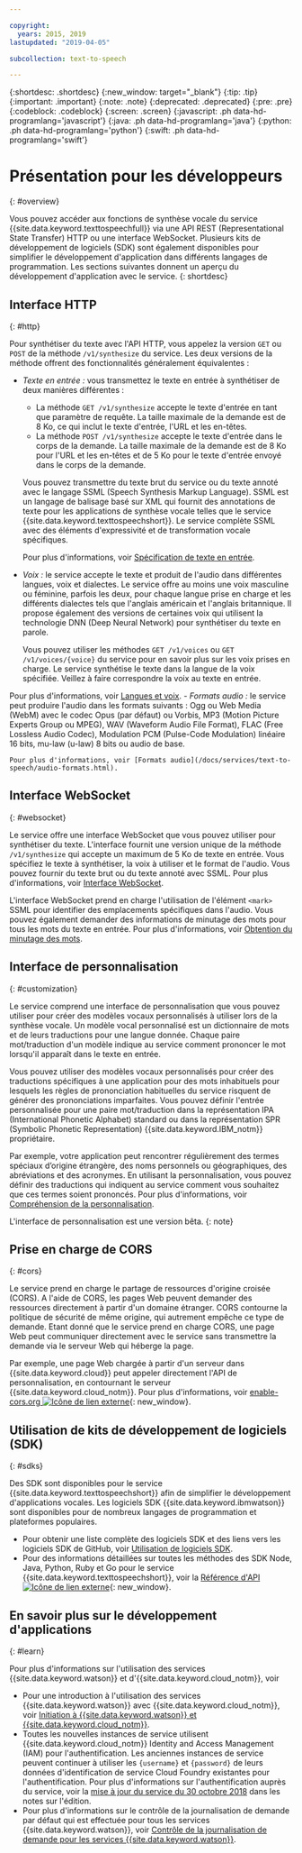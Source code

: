 ```yaml
---

copyright:
  years: 2015, 2019
lastupdated: "2019-04-05"

subcollection: text-to-speech

---
```


{:shortdesc: .shortdesc}
{:new_window: target="_blank"}
{:tip: .tip}
{:important: .important}
{:note: .note}
{:deprecated: .deprecated}
{:pre: .pre}
{:codeblock: .codeblock}
{:screen: .screen}
{:javascript: .ph data-hd-programlang='javascript'}
{:java: .ph data-hd-programlang='java'}
{:python: .ph data-hd-programlang='python'}
{:swift: .ph data-hd-programlang='swift'}

# Présentation pour les développeurs
{: #overview}

Vous pouvez accéder aux fonctions de synthèse vocale du service {{site.data.keyword.texttospeechfull}} via une API REST (Representational State Transfer) HTTP ou une interface WebSocket. Plusieurs kits de développement de logiciels (SDK) sont également disponibles pour simplifier le développement d'application dans différents langages de programmation. Les sections suivantes donnent un aperçu du développement d'application avec le service.
{: shortdesc}

## Interface HTTP
{: #http}

Pour synthétiser du texte avec l'API HTTP, vous appelez la version `GET` ou `POST` de la méthode `/v1/synthesize` du service. Les deux versions de la méthode offrent des fonctionnalités généralement équivalentes : 

-   *Texte en entrée :* vous transmettez le texte en entrée à synthétiser de deux manières différentes :
    -   La méthode `GET /v1/synthesize` accepte le texte d'entrée en tant que paramètre de requête. La taille maximale de la demande est de 8 Ko, ce qui inclut le texte d'entrée, l'URL et les en-têtes. 
    -   La méthode `POST /v1/synthesize` accepte le texte d'entrée dans le corps de la demande. La taille maximale de la demande est de 8 Ko pour l'URL et les en-têtes et de 5 Ko pour le texte d'entrée envoyé dans le corps de la demande. 

    Vous pouvez transmettre du texte brut du service ou du texte annoté avec le langage SSML (Speech Synthesis Markup Language). SSML est un langage de balisage basé sur XML qui fournit des annotations de texte pour les applications de synthèse vocale telles que le service {{site.data.keyword.texttospeechshort}}. Le service complète SSML avec des éléments d'expressivité et de transformation vocale spécifiques. 

    Pour plus d'informations, voir [Spécification de texte en entrée](/docs/services/text-to-speech/http.html#input).
-   *Voix :* le service accepte le texte et produit de l'audio dans différentes langues, voix et dialectes. Le service offre au moins une voix masculine ou féminine, parfois les deux, pour chaque langue prise en charge et les différents dialectes tels que l'anglais américain et l'anglais britannique. Il propose également des versions de certaines voix qui utilisent la technologie DNN (Deep Neural Network) pour synthétiser du texte en parole. 

    Vous pouvez utiliser les méthodes `GET /v1/voices` ou `GET /v1/voices/{voice}` du service pour en savoir plus sur les voix prises en charge. Le service synthétise le texte dans la langue de la voix spécifiée. Veillez à faire correspondre la voix au texte en entrée. 

Pour plus d'informations, voir [Langues et voix](/docs/services/text-to-speech/voices.html).
    -   *Formats audio :* le service peut produire l'audio dans les formats suivants : Ogg ou Web Media (WebM) avec le codec Opus (par défaut) ou Vorbis, MP3 (Motion Picture Experts Group ou MPEG), WAV (Waveform Audio File Format), FLAC (Free Lossless Audio Codec), Modulation PCM (Pulse-Code Modulation) linéaire 16 bits, mu-law (u-law) 8 bits ou audio de base.

    Pour plus d'informations, voir [Formats audio](/docs/services/text-to-speech/audio-formats.html).

## Interface WebSocket
{: #websocket}

Le service offre une interface WebSocket que vous pouvez utiliser pour synthétiser du texte. L'interface fournit une version unique de la méthode `/v1/synthesize` qui accepte un maximum de 5 Ko de texte en entrée. Vous spécifiez le texte à synthétiser, la voix à utiliser et le format de l'audio. Vous pouvez fournir du texte brut ou du texte annoté avec SSML. Pour plus d'informations, voir [Interface WebSocket](/docs/services/text-to-speech/websockets.html).

L'interface WebSocket prend en charge l'utilisation de l'élément `<mark>` SSML pour identifier des emplacements spécifiques dans l'audio. Vous pouvez également demander des informations de minutage des mots pour tous les mots du texte en entrée. Pour plus d'informations, voir [Obtention du minutage des mots](/docs/services/text-to-speech/word-timing.html).

## Interface de personnalisation
{: #customization}

Le service comprend une interface de personnalisation que vous pouvez utiliser pour créer des modèles vocaux personnalisés à utiliser lors de la synthèse vocale. Un modèle vocal personnalisé est un dictionnaire de mots et de leurs traductions pour une langue donnée. Chaque paire mot/traduction d'un modèle indique au service comment prononcer le mot lorsqu'il apparaît dans le texte en entrée. 

Vous pouvez utiliser des modèles vocaux personnalisés pour créer des traductions spécifiques à une application pour des mots inhabituels pour lesquels les règles de prononciation habituelles du service risquent de générer des prononciations imparfaites. Vous pouvez définir l'entrée personnalisée pour une paire mot/traduction dans la représentation IPA (International Phonetic Alphabet) standard ou dans la représentation SPR (Symbolic Phonetic Representation) {{site.data.keyword.IBM_notm}} propriétaire.

Par exemple, votre application peut rencontrer régulièrement des termes spéciaux d’origine étrangère, des noms personnels ou géographiques, des abréviations et des acronymes. En utilisant la personnalisation, vous pouvez définir des traductions qui indiquent au service comment vous souhaitez que ces termes soient prononcés. Pour plus d'informations, voir [Compréhension de la personnalisation](/docs/services/text-to-speech/custom-intro.html).

L'interface de personnalisation est une version bêta.
{: note}

## Prise en charge de CORS
{: #cors}

Le service prend en charge le partage de ressources d'origine croisée (CORS). A l'aide de CORS, les pages Web peuvent demander des ressources directement à partir d'un domaine étranger. CORS contourne la politique de sécurité de même origine, qui autrement empêche ce type de demande. Etant donné que le service prend en charge CORS, une page Web peut communiquer directement avec le service sans transmettre la demande via le serveur Web qui héberge la page.

Par exemple, une page Web chargée à partir d'un serveur dans {{site.data.keyword.cloud}} peut appeler directement l'API de personnalisation, en contournant le serveur {{site.data.keyword.cloud_notm}}. Pour plus d'informations, voir [enable-cors.org ![Icône de lien externe](../../icons/launch-glyph.svg "Icône de lien externe")](https://enable-cors.org/){: new_window}.

## Utilisation de kits de développement de logiciels (SDK) 
{: #sdks}

Des SDK sont disponibles pour le service {{site.data.keyword.texttospeechshort}} afin de simplifier le développement d'applications vocales. Les logiciels SDK {{site.data.keyword.ibmwatson}} sont disponibles pour de nombreux langages de programmation et plateformes populaires. 

-   Pour obtenir une liste complète des logiciels SDK et des liens vers les logiciels SDK de GitHub, voir [Utilisation de logiciels SDK](/docs/services/watson/getting-started-sdks.html).
-   Pour des informations détaillées sur toutes les méthodes des SDK Node, Java, Python, Ruby et Go pour le service {{site.data.keyword.texttospeechshort}}, voir la [Référence d'API ![Icône de lien externe](../../icons/launch-glyph.svg "Icône de lien externe")](https://{DomainName}/apidocs/text-to-speech){: new_window}.

## En savoir plus sur le développement d'applications
{: #learn}

Pour plus d'informations sur l'utilisation des services {{site.data.keyword.watson}} et d'{{site.data.keyword.cloud_notm}}, voir

-   Pour une introduction à l'utilisation des services {{site.data.keyword.watson}} avec {{site.data.keyword.cloud_notm}}, voir [Initiation à {{site.data.keyword.watson}} et {{site.data.keyword.cloud_notm}}](/docs/services/watson/index.html).
-   Toutes les nouvelles instances de service utilisent {{site.data.keyword.cloud_notm}} Identity and Access Management (IAM) pour l'authentification. Les anciennes instances de service peuvent continuer à utiliser les `{username}` et `{password}` de leurs données d'identification de service Cloud Foundry existantes pour l'authentification. Pour plus d'informations sur l'authentification auprès du service, voir la [mise à jour du service du 30 octobre 2018](/docs/services/text-to-speech/release-notes.html#October2018) dans les notes sur l'édition. 
-   Pour plus d'informations sur le contrôle de la journalisation de demande par défaut qui est effectuée pour tous les services {{site.data.keyword.watson}}, voir [Contrôle de la journalisation de demande pour les services {{site.data.keyword.watson}}](/docs/services/watson/getting-started-logging.html).
